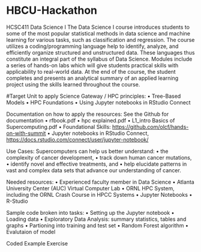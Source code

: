 # HBCU-Hackathon

HCSC411 Data Science I
The Data Science I course introduces students to some of the most popular statistical methods in data science and machine learning for various tasks, such as classification and regression. The course utilizes a coding/programming language help to identify, analyze, and efficiently organize structured and unstructured data. These languages thus constitute an integral part of the syllabus of Data Science. Modules include a series of hands-on labs which will give students practical skills with applicability to real-world data. At the end of the course, the student completes and presents an analytical summary of an applied learning project using the skills learned throughout the course.

#Target Unit to apply Science Gateway / HPC principles:
•	Tree-Based Models 
•	HPC Foundations
•	Using Jupyter notebooks in RStudio Connect

Documentation on how to apply the resources: See the Github for documentation 
•	rfbook.pdf
•	hpc explained.pdf
•	L1_intro Basics of Supercomputing.pdf 
•	Foundational Skills: https://github.com/olcf/hands-on-with-summit 
•	Jupyter notebooks in RStudio Connect, https://docs.rstudio.com/connect/user/jupyter-notebook/

Use Cases:
Supercomputers can help us better understand:
•	the complexity of cancer development, 
•	track down human cancer mutations,
•	identify novel and effective treatments, and 
•	help elucidate patterns in vast and complex data sets that advance our understanding of cancer.

Needed resources:
•	Experienced faculty member in Data Science 
•	Atlanta University Center (AUC) Virtual Computer Lab
•	ORNL HPC System, including the ORNL Crash Course in HPCC Systems
•	Jupyter Notebooks 
•	R-Studio

Sample code broken into tasks:
•	Setting up the Jupyter notebook 
•	Loading data 
•	Exploratory Data Analysis: summary statistics, tables and graphs
•	Partioning into training and test set
•	Random Forest algorithm
•	Evalutaion of model


 
Coded Example Exercise
